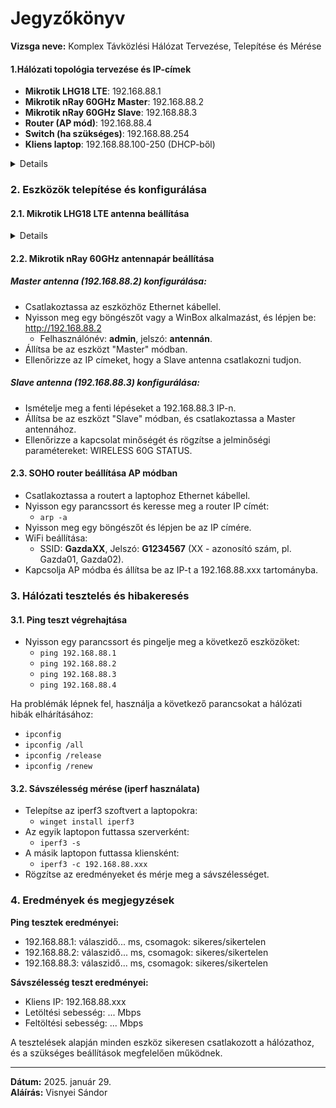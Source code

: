 # Jegyzőkönyv

**Vizsga neve:** Komplex Távközlési Hálózat Tervezése, Telepítése és Mérése  

#### 1.Hálózati topológia tervezése és IP-címek

- **Mikrotik LHG18 LTE**: 192.168.88.1  
- **Mikrotik nRay 60GHz Master**: 192.168.88.2  
- **Mikrotik nRay 60GHz Slave**: 192.168.88.3  
- **Router (AP mód)**: 192.168.88.4  
- **Switch (ha szükséges)**: 192.168.88.254  
- **Kliens laptop**: 192.168.88.100-250 (DHCP-ből)

<details>
   <img src="https://sancy1021.github.io/Tavkozles/Mikro_vizsga/VisnyeiS Mikrotik.jpg"/>
</details>  

### 2. Eszközök telepítése és konfigurálása

#### 2.1. Mikrotik LHG18 LTE antenna beállítása

<details>
   <img src="https://sancy1021.github.io/Tavkozles/Mikro_vizsga/teszt1-3.PNG"/>
</details>   


#### 2.2. Mikrotik nRay 60GHz antennapár beállítása

##### Master antenna (192.168.88.2) konfigurálása:
- Csatlakoztassa az eszközhöz Ethernet kábellel.
- Nyisson meg egy böngészőt vagy a WinBox alkalmazást, és lépjen be: http://192.168.88.2
  - Felhasználónév: **admin**, jelszó: **antennán**.
- Állítsa be az eszközt "Master" módban.
- Ellenőrizze az IP címeket, hogy a Slave antenna csatlakozni tudjon.

##### Slave antenna (192.168.88.3) konfigurálása:
- Ismételje meg a fenti lépéseket a 192.168.88.3 IP-n.
- Állítsa be az eszközt "Slave" módban, és csatlakoztassa a Master antennához.
- Ellenőrizze a kapcsolat minőségét és rögzítse a jelminőségi paramétereket: WIRELESS 60G STATUS.

#### 2.3. SOHO router beállítása AP módban

- Csatlakoztassa a routert a laptophoz Ethernet kábellel.
- Nyisson egy parancssort és keresse meg a router IP címét:
  - `arp -a`
- Nyisson meg egy böngészőt és lépjen be az IP címére.
- WiFi beállítása:
  - SSID: **GazdaXX**, Jelszó: **G1234567** (XX - azonosító szám, pl. Gazda01, Gazda02).
- Kapcsolja AP módba és állítsa be az IP-t a 192.168.88.xxx tartományba.

### 3. Hálózati tesztelés és hibakeresés

#### 3.1. Ping teszt végrehajtása

- Nyisson egy parancssort és pingelje meg a következő eszközöket:
  - `ping 192.168.88.1`
  - `ping 192.168.88.2`
  - `ping 192.168.88.3`
  - `ping 192.168.88.4`

Ha problémák lépnek fel, használja a következő parancsokat a hálózati hibák elhárításához:

- `ipconfig`
- `ipconfig /all`
- `ipconfig /release`
- `ipconfig /renew`

#### 3.2. Sávszélesség mérése (iperf használata)

- Telepítse az iperf3 szoftvert a laptopokra:
  - `winget install iperf3`
- Az egyik laptopon futtassa szerverként:
  - `iperf3 -s`
- A másik laptopon futtassa kliensként:
  - `iperf3 -c 192.168.88.xxx`
- Rögzítse az eredményeket és mérje meg a sávszélességet.

### 4. Eredmények és megjegyzések

**Ping tesztek eredményei:**
- 192.168.88.1: válaszidő... ms, csomagok: sikeres/sikertelen
- 192.168.88.2: válaszidő... ms, csomagok: sikeres/sikertelen
- 192.168.88.3: válaszidő... ms, csomagok: sikeres/sikertelen

**Sávszélesség teszt eredményei:**
- Kliens IP: 192.168.88.xxx
- Letöltési sebesség: ... Mbps
- Feltöltési sebesség: ... Mbps

A tesztelések alapján minden eszköz sikeresen csatlakozott a hálózathoz, és a szükséges beállítások megfelelően működnek.

---

**Dátum:** 2025. január 29.  
**Aláírás:** Visnyei Sándor
